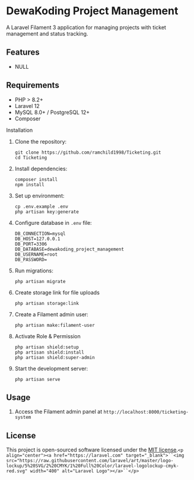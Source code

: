 # DewaKoding Project Management

A Laravel Filament 3 application for managing projects with ticket management and status tracking.

## Features

- NULL

## Requirements

- PHP > 8.2+
- Laravel 12
- MySQL 8.0+ / PostgreSQL 12+
- Composer

Installation

1. Clone the repository:

   ```
   git clone https://github.com/ramchild1998/Ticketing.git
   cd Ticketing
   ```
2. Install dependencies:

   ```
   composer install
   npm install
   ```
3. Set up environment:

   ```
   cp .env.example .env
   php artisan key:generate
   ```
4. Configure database in `.env` file:

   ```
   DB_CONNECTION=mysql
   DB_HOST=127.0.0.1
   DB_PORT=3306
   DB_DATABASE=dewakoding_project_management
   DB_USERNAME=root
   DB_PASSWORD=
   ```
5. Run migrations:

   ```
   php artisan migrate
   ```
6. Create storage link for file uploads

   ```
   php artisan storage:link
   ```
7. Create a Filament admin user:

   ```
   php artisan make:filament-user
   ```
8. Activate Role & Permission

   ```
   php artisan shield:setup
   php artisan shield:install
   php artisan shield:super-admin
   ```
9. Start the development server:

   ```
   php artisan serve
   ```

## Usage

1. Access the Filament admin panel at `http://localhost:8000/ticketing-system`

## License

This project is open-sourced software licensed under the [MIT license](https://opensource.org/licenses/MIT).`<p align="center"><a href="https://laravel.com" target="_blank">``<img src="https://raw.githubusercontent.com/laravel/art/master/logo-lockup/5%20SVG/2%20CMYK/1%20Full%20Color/laravel-logolockup-cmyk-red.svg" width="400" alt="Laravel Logo"></a>``</p>`
